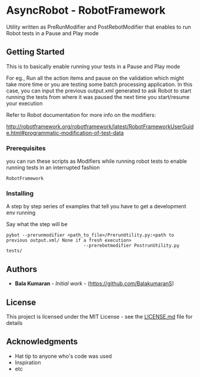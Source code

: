 # AsyncRobot - RobotFramework

Utility written as PreRunModifier and PostRebotModifier that enables to run Robot tests in a Pause and Play mode

## Getting Started

This is to basically enable running your tests in a Pause and Play mode

For eg.,
Run all the action items and pause on the validation which might take more time or you are testing some batch processing application.
In this case, you can input the previous output.xml generated to ask Robot to start running the tests from where it was paused the next time
you start/resume your execution

Refer to Robot documentation for more info on the modifiers:

http://robotframework.org/robotframework/latest/RobotFrameworkUserGuide.html#programmatic-modification-of-test-data



### Prerequisites

you can run these scripts as Modifiers while running robot tests to enable running tests in an interrupted fashion

```
RobotFramework
```

### Installing

A step by step series of examples that tell you have to get a development env running

Say what the step will be

```
pybot --prerunmodifier <path_to_file>/PrerunUtility.py:<path to previous output.xml/ None if a fresh execution>
                             --prerebotmodifier PostrunUtility.py  tests/

```

## Authors

* **Bala Kumaran** - *Initial work* - (https://github.com/BalakumaranS)


## License

This project is licensed under the MIT License - see the [LICENSE.md](LICENSE.md) file for details

## Acknowledgments

* Hat tip to anyone who's code was used
* Inspiration
* etc
